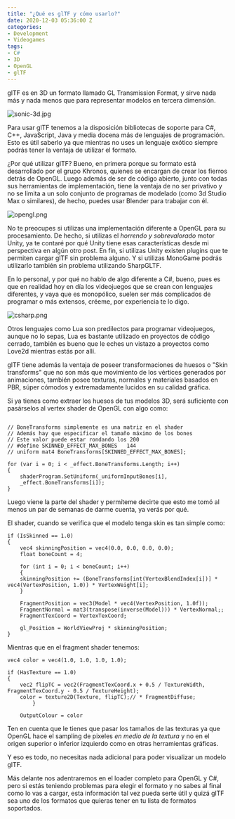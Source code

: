 ```yaml
---
title: "¿Qué es glTF y cómo usarlo?"
date: 2020-12-03 05:36:00 Z
categories:
- Development
- Videogames
tags:
- C#
- 3D
- OpenGL
- glTF
---
```


glTF es en 3D un formato llamado GL Transmission Format, y sirve nada más y nada menos que para representar modelos en tercera dimensión. 


![sonic-3d.jpg](/uploads/sonic-3d.jpg)

Para usar glTF tenemos a la disposición bibliotecas de soporte para C#, C++, JavaScript, Java y media docena más de lenguajes de programación. Esto es útil saberlo ya que mientras no uses un lenguaje exótico siempre podrás tener la ventaja de utilizar el formato.

¿Por qué utilizar glTF?
Bueno, en primera porque su formato está desarrollado por el grupo Khronos, quienes se encargan de crear los fierros detrás de OpenGL. Luego además de ser de código abierto, junto con todas sus herramientas de implementación, tiene la ventaja de no ser privativo y no se limita a un solo conjunto de programas de modelado (como 3d Studio Max o similares), de hecho, puedes usar Blender para trabajar con él.

![opengl.png](/uploads/opengl.png)

No te preocupes si utilizas una implementación diferente a OpenGL para su procesamiento. De hecho, si utilizas el *horrendo y sobrevalorado* motor Unity, ya te contaré por qué Unity tiene esas características desde mi perspectiva en algún otro post. En fin, si utilizas Unity existen plugins que te permiten cargar glTF sin problema alguno. Y si utilizas MonoGame podrás utilizarlo también sin problema utilizando SharpGLTF.

En lo personal, y por qué no hablo de algo diferente a C#, bueno, pues es que en realidad hoy en día los videojuegos que se crean con lenguajes diferentes, y vaya que es monopólico, suelen ser más complicados de programar o más extensos, créeme, por experiencia te lo digo. 

![csharp.png](/uploads/csharp.png)

Otros lenguajes como Lua son predilectos para programar videojuegos, aunque no lo sepas, Lua es bastante utilizado en proyectos de código cerrado, también es bueno que le eches un vistazo a proyectos como Love2d mientras estás por allí.

glTF tiene además la ventaja de poseer transformaciones de huesos o "Skin transforms" que no son más que movimiento de los vértices generados por animaciones, también posee texturas, normales y materiales basados en PBR, súper cómodos y extremadamente lucidos en su calidad gráfica.

Si ya tienes como extraer los huesos de tus modelos 3D, será suficiente con pasárselos al vertex shader de OpenGL con algo como:

```

// BoneTransforms simplemente es una matriz en el shader
// Además hay que especificar el tamaño máximo de los bones
// Este valor puede estar rondando los 200 
// #define SKINNED_EFFECT_MAX_BONES   144
// uniform mat4 BoneTransforms[SKINNED_EFFECT_MAX_BONES];

for (var i = 0; i < _effect.BoneTransforms.Length; i++)
{
    shaderProgram.SetUniform(_uniformInputBones[i], 
    _effect.BoneTransforms[i]);
}

```

Luego viene la parte del shader y permíteme decirte que esto me tomó al menos un par de semanas de darme cuenta, ya verás por qué.

El shader, cuando se verifica que el modelo tenga skin es tan simple como:

```
if (IsSkinned == 1.0) 
{
    vec4 skinningPosition = vec4(0.0, 0.0, 0.0, 0.0);
    float boneCount = 4;

    for (int i = 0; i < boneCount; i++)
    {
	skinningPosition += (BoneTransforms[int(VertexBlendIndex[i])] * vec4(VertexPosition, 1.0)) * VertexWeight[i];
    }

    FragmentPosition = vec3(Model * vec4(VertexPosition, 1.0f));
    FragmentNormal = mat3(transpose(inverse(Model))) * VertexNormal;;
    FragmentTexCoord = VertexTexCoord;

    gl_Position = WorldViewProj * skinningPosition;
}

```

Mientras que en el fragment shader tenemos:

```
vec4 color = vec4(1.0, 1.0, 1.0, 1.0);
		
if (HasTexture == 1.0) 
{
    vec2 flipTC = vec2(FragmentTexCoord.x + 0.5 / TextureWidth, FragmentTexCoord.y - 0.5 / TextureHeight);
    color = texture2D(Texture, flipTC);// * FragmentDiffuse;
		}

    OutputColour = color
```

Ten en cuenta que le tienes que pasar los tamaños de las texturas ya que OpenGL hace el sampling de pixeles *en medio de la textura* y no en el origen superior o inferior izquierdo como en otras herramientas gráficas.

Y eso es todo, no necesitas nada adicional para poder visualizar un modelo glTF. 

Más delante nos adentraremos en el loader completo para OpenGL y C#, pero si estás teniendo problemas para elegir el formato y no sabes al final como lo vas a cargar, esta información tal vez pueda serte útil y quizá glTF sea uno de los formatos que quieras tener en tu lista de formatos soportados.